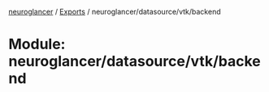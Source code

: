 [neuroglancer](../README.md) / [Exports](../modules.md) / neuroglancer/datasource/vtk/backend

# Module: neuroglancer/datasource/vtk/backend
